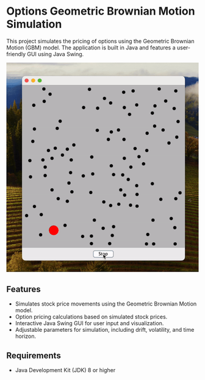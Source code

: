 # Options Geometric Brownian Motion Simulation

This project simulates the pricing of options using the Geometric Brownian Motion (GBM) model. The application is built in Java and features a user-friendly GUI using Java Swing.

![The Simulation](sg1.gif)

## Features

- Simulates stock price movements using the Geometric Brownian Motion model.
- Option pricing calculations based on simulated stock prices.
- Interactive Java Swing GUI for user input and visualization.
- Adjustable parameters for simulation, including drift, volatility, and time horizon.

## Requirements

- Java Development Kit (JDK) 8 or higher
